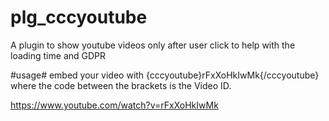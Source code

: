 # plg_cccyoutube
A plugin to show youtube videos only after user click to help with the loading time and GDPR

#usage#
embed your video with {cccyoutube}rFxXoHkIwMk{/cccyoutube} where the code between the brackets is the Video ID.

https://www.youtube.com/watch?v=rFxXoHkIwMk

